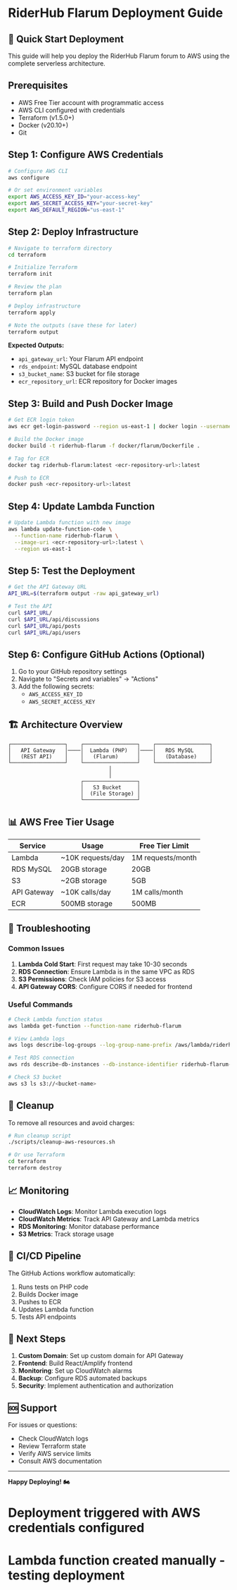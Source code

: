 # RiderHub Flarum Deployment Guide

## 🚀 Quick Start Deployment

This guide will help you deploy the RiderHub Flarum forum to AWS using the complete serverless architecture.

## Prerequisites

- AWS Free Tier account with programmatic access
- AWS CLI configured with credentials
- Terraform (v1.5.0+)
- Docker (v20.10+)
- Git

## Step 1: Configure AWS Credentials

```bash
# Configure AWS CLI
aws configure

# Or set environment variables
export AWS_ACCESS_KEY_ID="your-access-key"
export AWS_SECRET_ACCESS_KEY="your-secret-key"
export AWS_DEFAULT_REGION="us-east-1"
```

## Step 2: Deploy Infrastructure

```bash
# Navigate to terraform directory
cd terraform

# Initialize Terraform
terraform init

# Review the plan
terraform plan

# Deploy infrastructure
terraform apply

# Note the outputs (save these for later)
terraform output
```

**Expected Outputs:**

- `api_gateway_url`: Your Flarum API endpoint
- `rds_endpoint`: MySQL database endpoint
- `s3_bucket_name`: S3 bucket for file storage
- `ecr_repository_url`: ECR repository for Docker images

## Step 3: Build and Push Docker Image

```bash
# Get ECR login token
aws ecr get-login-password --region us-east-1 | docker login --username AWS --password-stdin <account-id>.dkr.ecr.us-east-1.amazonaws.com

# Build the Docker image
docker build -t riderhub-flarum -f docker/flarum/Dockerfile .

# Tag for ECR
docker tag riderhub-flarum:latest <ecr-repository-url>:latest

# Push to ECR
docker push <ecr-repository-url>:latest
```

## Step 4: Update Lambda Function

```bash
# Update Lambda function with new image
aws lambda update-function-code \
  --function-name riderhub-flarum \
  --image-uri <ecr-repository-url>:latest \
  --region us-east-1
```

## Step 5: Test the Deployment

```bash
# Get the API Gateway URL
API_URL=$(terraform output -raw api_gateway_url)

# Test the API
curl $API_URL/
curl $API_URL/api/discussions
curl $API_URL/api/posts
curl $API_URL/api/users
```

## Step 6: Configure GitHub Actions (Optional)

1. Go to your GitHub repository settings
2. Navigate to "Secrets and variables" → "Actions"
3. Add the following secrets:
   - `AWS_ACCESS_KEY_ID`
   - `AWS_SECRET_ACCESS_KEY`

## 🏗️ Architecture Overview

```
┌─────────────────┐    ┌─────────────────┐    ┌─────────────────┐
│   API Gateway   │────│  Lambda (PHP)   │────│   RDS MySQL     │
│   (REST API)    │    │   (Flarum)      │    │   (Database)    │
└─────────────────┘    └─────────────────┘    └─────────────────┘
                                │
                                │
                       ┌─────────────────┐
                       │   S3 Bucket     │
                       │  (File Storage) │
                       └─────────────────┘
```

## 📊 AWS Free Tier Usage

| Service     | Usage             | Free Tier Limit   |
| ----------- | ----------------- | ----------------- |
| Lambda      | ~10K requests/day | 1M requests/month |
| RDS MySQL   | 20GB storage      | 20GB              |
| S3          | ~2GB storage      | 5GB               |
| API Gateway | ~10K calls/day    | 1M calls/month    |
| ECR         | 500MB storage     | 500MB             |

## 🔧 Troubleshooting

### Common Issues

1. **Lambda Cold Start**: First request may take 10-30 seconds
2. **RDS Connection**: Ensure Lambda is in the same VPC as RDS
3. **S3 Permissions**: Check IAM policies for S3 access
4. **API Gateway CORS**: Configure CORS if needed for frontend

### Useful Commands

```bash
# Check Lambda function status
aws lambda get-function --function-name riderhub-flarum

# View Lambda logs
aws logs describe-log-groups --log-group-name-prefix /aws/lambda/riderhub-flarum

# Test RDS connection
aws rds describe-db-instances --db-instance-identifier riderhub-flarum-db

# Check S3 bucket
aws s3 ls s3://<bucket-name>
```

## 🧹 Cleanup

To remove all resources and avoid charges:

```bash
# Run cleanup script
./scripts/cleanup-aws-resources.sh

# Or use Terraform
cd terraform
terraform destroy
```

## 📈 Monitoring

- **CloudWatch Logs**: Monitor Lambda execution logs
- **CloudWatch Metrics**: Track API Gateway and Lambda metrics
- **RDS Monitoring**: Monitor database performance
- **S3 Metrics**: Track storage usage

## 🔄 CI/CD Pipeline

The GitHub Actions workflow automatically:

1. Runs tests on PHP code
2. Builds Docker image
3. Pushes to ECR
4. Updates Lambda function
5. Tests API endpoints

## 📝 Next Steps

1. **Custom Domain**: Set up custom domain for API Gateway
2. **Frontend**: Build React/Amplify frontend
3. **Monitoring**: Set up CloudWatch alarms
4. **Backup**: Configure RDS automated backups
5. **Security**: Implement authentication and authorization

## 🆘 Support

For issues or questions:

- Check CloudWatch logs
- Review Terraform state
- Verify AWS service limits
- Consult AWS documentation

---

**Happy Deploying! 🏍️**
# Deployment triggered with AWS credentials configured
# Lambda function created manually - testing deployment
